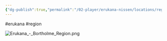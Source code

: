 ```yaml
---
{"dg-publish":true,"permalink":"/02-player/erukana-nissen/locations/region-bortholme-erukana/"}
---
```


#erukana #region 



![Erukana_-_Bortholme_Region.png](/img/user/10%20Attachments/Erukana_-_Bortholme_Region.png)